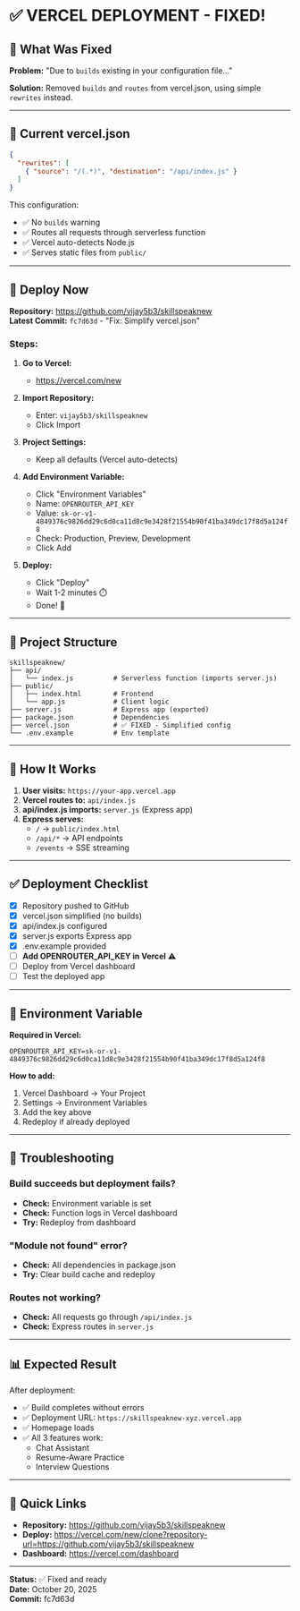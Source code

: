 # ✅ VERCEL DEPLOYMENT - FIXED!

## 🔧 What Was Fixed

**Problem:** "Due to `builds` existing in your configuration file..."

**Solution:** Removed `builds` and `routes` from vercel.json, using simple `rewrites` instead.

---

## 📝 Current vercel.json

```json
{
  "rewrites": [
    { "source": "/(.*)", "destination": "/api/index.js" }
  ]
}
```

This configuration:
- ✅ No `builds` warning
- ✅ Routes all requests through serverless function
- ✅ Vercel auto-detects Node.js
- ✅ Serves static files from `public/`

---

## 🚀 Deploy Now

**Repository:** https://github.com/vijay5b3/skillspeaknew  
**Latest Commit:** `fc7d63d` - "Fix: Simplify vercel.json"

### Steps:

1. **Go to Vercel:**
   - https://vercel.com/new

2. **Import Repository:**
   - Enter: `vijay5b3/skillspeaknew`
   - Click Import

3. **Project Settings:**
   - Keep all defaults (Vercel auto-detects)

4. **Add Environment Variable:**
   - Click "Environment Variables"
   - Name: `OPENROUTER_API_KEY`
   - Value: `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`
   - Check: Production, Preview, Development
   - Click Add

5. **Deploy:**
   - Click "Deploy"
   - Wait 1-2 minutes ⏱️
   - Done! 🎉

---

## 📁 Project Structure

```
skillspeaknew/
├── api/
│   └── index.js          # Serverless function (imports server.js)
├── public/
│   ├── index.html        # Frontend
│   └── app.js            # Client logic
├── server.js             # Express app (exported)
├── package.json          # Dependencies
├── vercel.json           # ✅ FIXED - Simplified config
└── .env.example          # Env template
```

---

## 🎯 How It Works

1. **User visits:** `https://your-app.vercel.app`
2. **Vercel routes to:** `api/index.js`
3. **api/index.js imports:** `server.js` (Express app)
4. **Express serves:**
   - `/` → `public/index.html`
   - `/api/*` → API endpoints
   - `/events` → SSE streaming

---

## ✅ Deployment Checklist

- [x] Repository pushed to GitHub
- [x] vercel.json simplified (no builds)
- [x] api/index.js configured
- [x] server.js exports Express app
- [x] .env.example provided
- [ ] **Add OPENROUTER_API_KEY in Vercel** ⚠️
- [ ] Deploy from Vercel dashboard
- [ ] Test the deployed app

---

## 🔐 Environment Variable

**Required in Vercel:**

```
OPENROUTER_API_KEY=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
```

**How to add:**
1. Vercel Dashboard → Your Project
2. Settings → Environment Variables
3. Add the key above
4. Redeploy if already deployed

---

## 🐛 Troubleshooting

### Build succeeds but deployment fails?
- **Check:** Environment variable is set
- **Check:** Function logs in Vercel dashboard
- **Try:** Redeploy from dashboard

### "Module not found" error?
- **Check:** All dependencies in package.json
- **Try:** Clear build cache and redeploy

### Routes not working?
- **Check:** All requests go through `/api/index.js`
- **Check:** Express routes in `server.js`

---

## 📊 Expected Result

After deployment:

- ✅ Build completes without errors
- ✅ Deployment URL: `https://skillspeaknew-xyz.vercel.app`
- ✅ Homepage loads
- ✅ All 3 features work:
  - Chat Assistant
  - Resume-Aware Practice
  - Interview Questions

---

## 🔗 Quick Links

- **Repository:** https://github.com/vijay5b3/skillspeaknew
- **Deploy:** https://vercel.com/new/clone?repository-url=https://github.com/vijay5b3/skillspeaknew
- **Dashboard:** https://vercel.com/dashboard

---

**Status:** ✅ Fixed and ready  
**Date:** October 20, 2025  
**Commit:** fc7d63d
